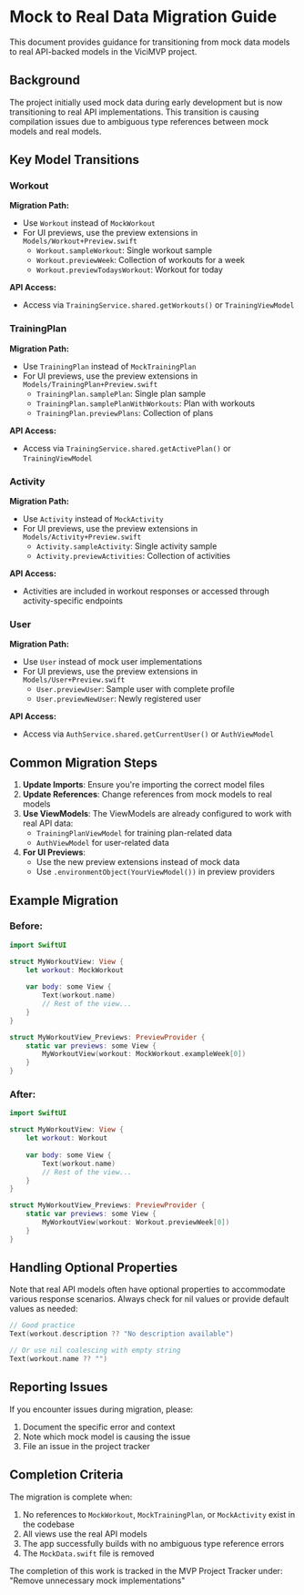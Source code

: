 # Mock to Real Data Migration Guide

This document provides guidance for transitioning from mock data models to real API-backed models in the ViciMVP project.

## Background

The project initially used mock data during early development but is now transitioning to real API implementations. This transition is causing compilation issues due to ambiguous type references between mock models and real models.

## Key Model Transitions

### Workout

**Migration Path:**
- Use `Workout` instead of `MockWorkout`
- For UI previews, use the preview extensions in `Models/Workout+Preview.swift`
  - `Workout.sampleWorkout`: Single workout sample 
  - `Workout.previewWeek`: Collection of workouts for a week
  - `Workout.previewTodaysWorkout`: Workout for today

**API Access:**
- Access via `TrainingService.shared.getWorkouts()` or `TrainingViewModel`

### TrainingPlan

**Migration Path:**
- Use `TrainingPlan` instead of `MockTrainingPlan`
- For UI previews, use the preview extensions in `Models/TrainingPlan+Preview.swift`
  - `TrainingPlan.samplePlan`: Single plan sample
  - `TrainingPlan.samplePlanWithWorkouts`: Plan with workouts
  - `TrainingPlan.previewPlans`: Collection of plans

**API Access:**
- Access via `TrainingService.shared.getActivePlan()` or `TrainingViewModel`

### Activity

**Migration Path:**
- Use `Activity` instead of `MockActivity`
- For UI previews, use the preview extensions in `Models/Activity+Preview.swift`
  - `Activity.sampleActivity`: Single activity sample
  - `Activity.previewActivities`: Collection of activities

**API Access:**
- Activities are included in workout responses or accessed through activity-specific endpoints

### User

**Migration Path:**
- Use `User` instead of mock user implementations
- For UI previews, use the preview extensions in `Models/User+Preview.swift`
  - `User.previewUser`: Sample user with complete profile
  - `User.previewNewUser`: Newly registered user

**API Access:**
- Access via `AuthService.shared.getCurrentUser()` or `AuthViewModel`

## Common Migration Steps

1. **Update Imports**: Ensure you're importing the correct model files
2. **Update References**: Change references from mock models to real models
3. **Use ViewModels**: The ViewModels are already configured to work with real API data:
   - `TrainingPlanViewModel` for training plan-related data
   - `AuthViewModel` for user-related data
4. **For UI Previews**: 
   - Use the new preview extensions instead of mock data
   - Use `.environmentObject(YourViewModel())` in preview providers

## Example Migration

### Before:
```swift
import SwiftUI

struct MyWorkoutView: View {
    let workout: MockWorkout
    
    var body: some View {
        Text(workout.name)
        // Rest of the view...
    }
}

struct MyWorkoutView_Previews: PreviewProvider {
    static var previews: some View {
        MyWorkoutView(workout: MockWorkout.exampleWeek[0])
    }
}
```

### After:
```swift
import SwiftUI

struct MyWorkoutView: View {
    let workout: Workout
    
    var body: some View {
        Text(workout.name)
        // Rest of the view...
    }
}

struct MyWorkoutView_Previews: PreviewProvider {
    static var previews: some View {
        MyWorkoutView(workout: Workout.previewWeek[0])
    }
}
```

## Handling Optional Properties

Note that real API models often have optional properties to accommodate various response scenarios. Always check for nil values or provide default values as needed:

```swift
// Good practice
Text(workout.description ?? "No description available")

// Or use nil coalescing with empty string
Text(workout.name ?? "")
```

## Reporting Issues

If you encounter issues during migration, please:

1. Document the specific error and context
2. Note which mock model is causing the issue
3. File an issue in the project tracker

## Completion Criteria

The migration is complete when:

1. No references to `MockWorkout`, `MockTrainingPlan`, or `MockActivity` exist in the codebase
2. All views use the real API models
3. The app successfully builds with no ambiguous type reference errors
4. The `MockData.swift` file is removed

The completion of this work is tracked in the MVP Project Tracker under:
"Remove unnecessary mock implementations" 